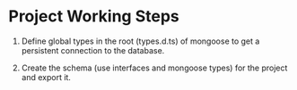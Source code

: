 # Project Working Steps

1. Define global types in the root (types.d.ts) of mongoose to get a persistent connection to the database.

2. Create the schema (use interfaces and mongoose types) for the project and export it.